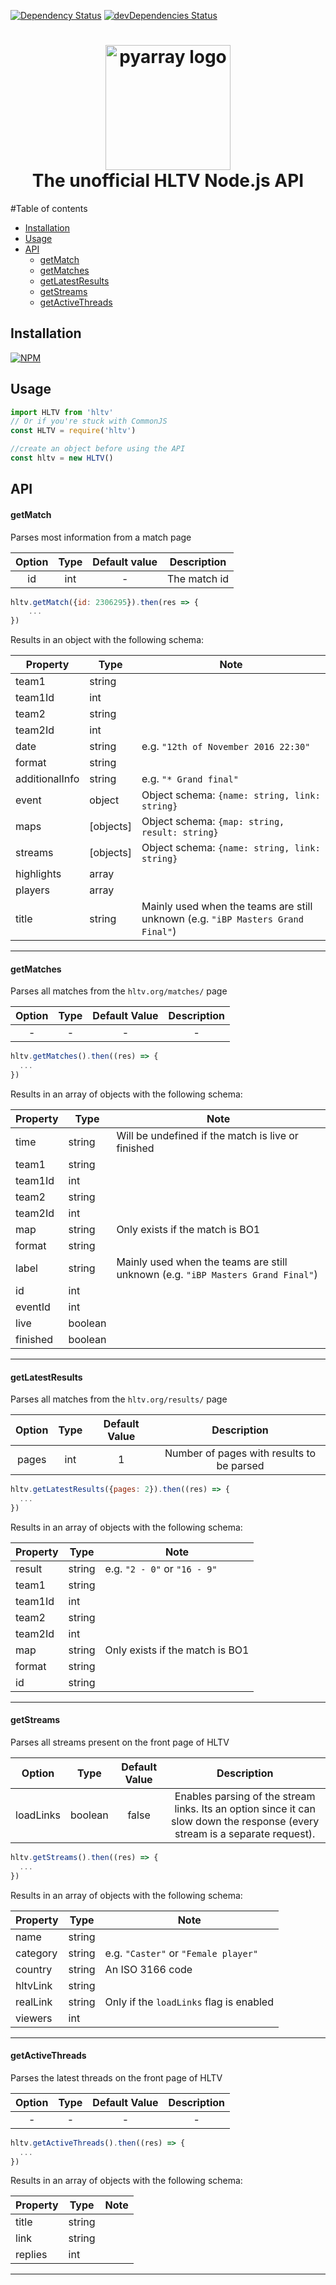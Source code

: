 [![Dependency Status](https://david-dm.org/gigobyte/hltv.svg)](https://david-dm.org/gigobyte/hltv)
[![devDependencies Status](https://david-dm.org/gigobyte/hltv/dev-status.svg)](https://david-dm.org/gigobyte/hltv?type=dev)

<h1 align="center">
  <img src="http://www.archiveteam.org/images/6/69/HLTV_logo.png" alt="pyarray logo" width="200">
  <br>
  The unofficial HLTV Node.js API
  <br>
</h1>

#Table of contents

- [Installation](#installation)
- [Usage](#usage)
- [API](#api)
  - [getMatch](#getmatch)
  - [getMatches](#getmatches)
  - [getLatestResults](#getlatestresults)
  - [getStreams](#getstreams)
  - [getActiveThreads](#getactivethreads)

## Installation

[![NPM](https://nodei.co/npm/hltv.png)](https://nodei.co/npm/hltv/)

## Usage

```javascript
import HLTV from 'hltv'
// Or if you're stuck with CommonJS
const HLTV = require('hltv')

//create an object before using the API
const hltv = new HLTV()
```

## API

#### getMatch

Parses most information from a match page

Option | Type | Default value | Description |
:---:|:---:|:---:|:---:|
id | int | - | The match id

```javascript
hltv.getMatch({id: 2306295}).then(res => {
    ...
})
```

Results in an object with the following schema:

Property | Type | Note
---|---|---|
team1 | string 
team1Id | int
team2 | string
team2Id | int
date | string | e.g. `"12th of November 2016 22:30"`
format | string
additionalInfo | string | e.g. `"* Grand final"`
event | object | Object schema: `{name: string, link: string}`
maps | [objects] | Object schema: `{map: string, result: string}`
streams | [objects] | Object schema: `{name: string, link: string}`
highlights | array
players | array
title | string | Mainly used when the teams are still unknown (e.g. `"iBP Masters Grand Final"`)

***

#### getMatches

Parses all matches from the `hltv.org/matches/` page

Option | Type | Default Value | Description |
:---:|:---:|:---:|:---:|
| - | - | - | - |
```javascript
hltv.getMatches().then((res) => {
  ...
})
```
Results in an array of objects with the following schema:

Property | Type | Note
---|---|---|
time | string | Will be undefined if the match is live or finished
team1 | string
team1Id | int
team2 | string 
team2Id | int
map | string | Only exists if the match is BO1
format | string |
label | string | Mainly used when the teams are still unknown (e.g. `"iBP Masters Grand Final"`)
id | int
eventId | int 
live | boolean 
finished | boolean

***

#### getLatestResults

Parses all matches from the `hltv.org/results/` page

Option | Type | Default Value | Description |
:---:|:---:|:---:|:---:|
pages | int | 1 | Number of pages with results to be parsed |

```javascript
hltv.getLatestResults({pages: 2}).then((res) => {
  ...
})
```

Results in an array of objects with the following schema:

Property | Type | Note
---|---|---|
result | string | e.g. `"2 - 0"` or `"16 - 9"`
team1 | string
team1Id | int
team2 | string 
team2Id | int
map | string | Only exists if the match is BO1
format | string
id | string

***

#### getStreams

Parses all streams present on the front page of HLTV

Option | Type | Default Value | Description |
:---:|:---:|:---:|:---:|
loadLinks | boolean | false | Enables parsing of the stream links. Its an option since it can slow down the response (every stream is a separate request).

```javascript
hltv.getStreams().then((res) => {
  ...
})
```

Results in an array of objects with the following schema:

Property | Type | Note
---|---|---|
name | string 
category | string | e.g. `"Caster"` or `"Female player"`
country | string | An ISO 3166 code
hltvLink | string 
realLink | string | Only if the `loadLinks` flag is enabled
viewers | int 

***

#### getActiveThreads

Parses the latest threads on the front page of HLTV

Option | Type | Default Value | Description |
:---:|:---:|:---:|:---:|
| - | - | - | - |

```javascript
hltv.getActiveThreads().then((res) => {
  ...
})
```

Results in an array of objects with the following schema:

Property | Type | Note
---|---|---|
title | string
link | string
replies | int

***

